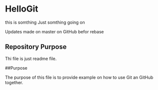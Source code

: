 # HelloGit

this is somthing
Just somthing going on

Updates made on master on GitHub befor rebase
## Repository Purpose

Thi file is just readme file.

##Purpose

The purpose of this file is to provide example
on how to use Git an GitHub together.
